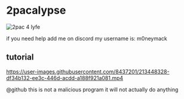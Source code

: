 # 2pacalypse

![2pac 4 lyfe](https://i.imgur.com/Ch0Rngc.png)

if you need help add me on discord my username is: m0neymack

## tutorial

https://user-images.githubusercontent.com/8437201/213448328-df34b132-ee3c-446d-acdd-a188f921a081.mp4

@github this is not a malicious program it will not actually do anything 

